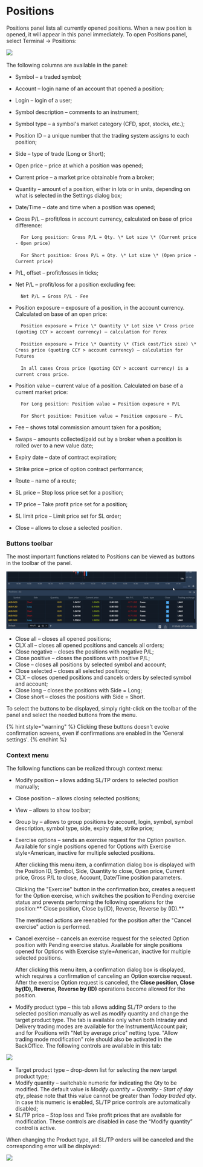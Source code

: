 # Positions

Positions panel lists all currently opened positions. When a new position is opened, it will appear in this panel immediately. To open Positions panel, select Terminal -> Positions:

![](<../../.gitbook/assets/1 (65).png>)

The following columns are available in the panel:

* Symbol – a traded symbol;
* Account – login name of an account that opened a position;
* Login – login of a user;
* Symbol description – comments to an instrument;
* Symbol type – a symbol's market category (CFD, spot, stocks, etc.);
* Position ID – a unique number that the trading system assigns to each position;
* Side – type of trade (Long or Short);
* Open price – price at which a position was opened;
* Current price – a market price obtainable from a broker;
* Quantity – amount of a position, either in lots or in units, depending on what is selected in the Settings dialog box;
* Date/Time – date and time when a position was opened;
* Gross P/L – profit/loss in account currency, calculated on base of price difference:

        For Long position: Gross P/L = Qty. \* Lot size \* (Current price - Open price)

        For Short position: Gross P/L = Qty. \* Lot size \* (Open price - Current price)

* P/L, offset – profit/losses in ticks;
* Net P/L – profit/loss for a position excluding fee:

        Net P/L = Gross P/L - Fee

* Position exposure – exposure of a position, in the account currency. Calculated on base of an open price:

        Position exposure = Price \* Quantity \* Lot size \* Cross price (quoting CCY > account currency) – calculation for Forex

        Position exposure = Price \* Quantity \* (Tick cost/Tick size) \* Cross price (quoting CCY > account currency) – calculation for Futures

        In all cases Cross price (quoting CCY > account currency) is a current cross price.

* Position value – current value of a position. Calculated on base of a current market price:

        For Long position: Position value = Position exposure + P/L

        For Short position: Position value = Position exposure – P/L

* Fee – shows total commission amount taken for a position;
* Swaps – amounts collected/paid out by a broker when a position is rolled over to a new value date;
* Expiry date – date of contract expiration;
* Strike price – price of option contract performance;
* Route – name of a route;
* SL price – Stop loss price set for a position;
* TP price – Take profit price set for a position;
* SL limit price – Limit price set for SL order;
* Close – allows to close a selected position.

### **Buttons toolbar**

The most important functions related to Positions can be viewed as buttons in the toolbar of the panel.

![](<../../.gitbook/assets/positions (1).gif>)

* Close all – closes all opened positions;
* CLX all – closes all opened positions and cancels all orders;
* Close negative – closes the positions with negative P/L;
* Close positive – closes the positions with positive P/L;
* Close – closes all positions by selected symbol and account;
* Close selected – closes all selected positions;
* CLX – closes opened positions and cancels orders by selected symbol and account;
* Close long – closes the positions with Side = Long;
* Close short – closes the positions with Side = Short.

To select the buttons to be displayed, simply right-click on the toolbar of the panel and select the needed buttons from the menu.

{% hint style="warning" %}
Clicking these buttons doesn't evoke confirmation screens, even if confirmations are enabled in the 'General settings'.
{% endhint %}

### **Context menu**

The following functions can be realized through context menu:

* Modify position – allows adding SL/TP orders to selected position manually;
* Close position – allows closing selected positions;
* View – allows to show toolbar;
* Group by – allows to group positions by account, login, symbol, symbol description, symbol type, side, expiry date, strike price;
*   Exercise options – sends an exercise request for the Option position. Available for single positions opened for Options with Exercise style=American, inactive for multiple selected positions. 

    After clicking this menu item, a confirmation dialog box is displayed with the Position ID, Symbol, Side, Quantity to close, Open price, Current price, Gross P/L to close, Account, Date/Time position parameters.

    Clicking the "Exercise" button in the confirmation box, creates a request for the Option exercise, which switches the position to Pending exercise status and prevents performing the following operations for the position:** Close position, Close by(ID), Reverse, Reverse by (ID).**

    The mentioned actions are reenabled for the position after the "Cancel exercise" action is performed.
*   Cancel exercise – cancels an exercise request for the selected Option position with Pending exercise status. Available for single positions opened for Options with Exercise style=American, inactive for multiple selected positions.

    After clicking this menu item, a confirmation dialog box is displayed, which requires a confirmation of canceling an Option exercise request. After the exercise Option request is canceled, the **Close position, Close by(ID), Reverse, Reverse by (ID)** operations become allowed for the position.
* Modify product type – this tab allows adding SL/TP orders to the selected position manually as well as modify quantity and change the target product type. The tab is available only when both Intraday and Delivery trading modes are available for the Instrument/Account pair; and for Positions with "Net by average price" netting type. "Allow trading mode modification" role should also be activated in the BackOffice. The following controls are available in this tab:

![](../../.gitbook/assets/Screenshot\_1new.jpg)

* Target product type – drop-down list for selecting the new target product type;
* Modify quantity – switchable numeric for indicating the Qty to be modified. The default value is _Modify quantity = Quantity - Start of day qty_, please note that this value cannot be greater than _Today traded qty_. In case this numeric is enabled, SL/TP price controls are automatically disabled;
* SL/TP price – Stop loss and Take profit prices that are available for modification. These controls are disabled in case the “Modify quantity” control is active.

When changing the Product type, all SL/TP orders will be canceled and the corresponding error will be displayed:

![](<../../.gitbook/assets/Screenshot\_3 (1).jpg>)
